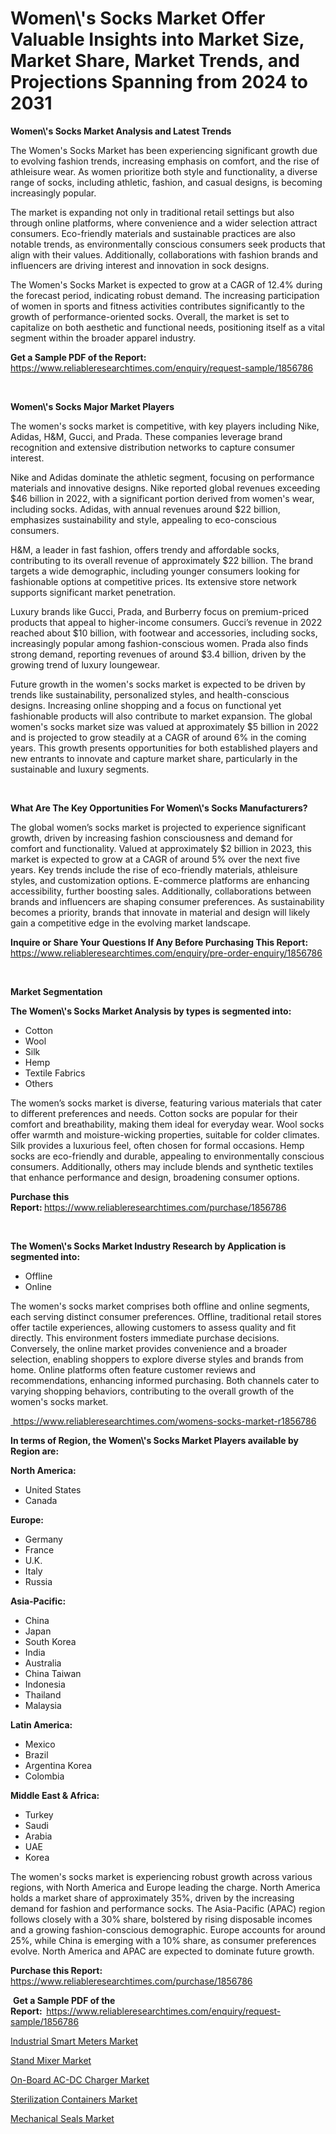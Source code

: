 <p><h1>Women\'s Socks Market Offer Valuable Insights into Market Size, Market Share, Market Trends, and Projections Spanning from 2024 to 2031</h1></p><p><strong>Women\'s Socks Market Analysis and Latest Trends</strong></p>
<p><p>The Women's Socks Market has been experiencing significant growth due to evolving fashion trends, increasing emphasis on comfort, and the rise of athleisure wear. As women prioritize both style and functionality, a diverse range of socks, including athletic, fashion, and casual designs, is becoming increasingly popular. </p><p>The market is expanding not only in traditional retail settings but also through online platforms, where convenience and a wider selection attract consumers. Eco-friendly materials and sustainable practices are also notable trends, as environmentally conscious consumers seek products that align with their values. Additionally, collaborations with fashion brands and influencers are driving interest and innovation in sock designs. </p><p>The Women's Socks Market is expected to grow at a CAGR of 12.4% during the forecast period, indicating robust demand. The increasing participation of women in sports and fitness activities contributes significantly to the growth of performance-oriented socks. Overall, the market is set to capitalize on both aesthetic and functional needs, positioning itself as a vital segment within the broader apparel industry.</p></p>
<p><strong>Get a Sample PDF of the Report:&nbsp;</strong> <a href="https://www.reliableresearchtimes.com/enquiry/request-sample/1856786?utm_campaign=1593&utm_medium=2&utm_source=Github&utm_content=ia&utm_term=20102024&utm_id=womens-socks">https://www.reliableresearchtimes.com/enquiry/request-sample/1856786</a></p>
<p>&nbsp;</p>
<p><strong>Women\'s Socks Major Market Players</strong></p>
<p><p>The women's socks market is competitive, with key players including Nike, Adidas, H&M, Gucci, and Prada. These companies leverage brand recognition and extensive distribution networks to capture consumer interest.</p><p>Nike and Adidas dominate the athletic segment, focusing on performance materials and innovative designs. Nike reported global revenues exceeding $46 billion in 2022, with a significant portion derived from women's wear, including socks. Adidas, with annual revenues around $22 billion, emphasizes sustainability and style, appealing to eco-conscious consumers.</p><p>H&M, a leader in fast fashion, offers trendy and affordable socks, contributing to its overall revenue of approximately $22 billion. The brand targets a wide demographic, including younger consumers looking for fashionable options at competitive prices. Its extensive store network supports significant market penetration.</p><p>Luxury brands like Gucci, Prada, and Burberry focus on premium-priced products that appeal to higher-income consumers. Gucci’s revenue in 2022 reached about $10 billion, with footwear and accessories, including socks, increasingly popular among fashion-conscious women. Prada also finds strong demand, reporting revenues of around $3.4 billion, driven by the growing trend of luxury loungewear.</p><p>Future growth in the women's socks market is expected to be driven by trends like sustainability, personalized styles, and health-conscious designs. Increasing online shopping and a focus on functional yet fashionable products will also contribute to market expansion. The global women's socks market size was valued at approximately $5 billion in 2022 and is projected to grow steadily at a CAGR of around 6% in the coming years. This growth presents opportunities for both established players and new entrants to innovate and capture market share, particularly in the sustainable and luxury segments.</p></p>
<p>&nbsp;</p>
<p><strong>What Are The Key Opportunities For Women\'s Socks Manufacturers?</strong></p>
<p><p>The global women’s socks market is projected to experience significant growth, driven by increasing fashion consciousness and demand for comfort and functionality. Valued at approximately $2 billion in 2023, this market is expected to grow at a CAGR of around 5% over the next five years. Key trends include the rise of eco-friendly materials, athleisure styles, and customization options. E-commerce platforms are enhancing accessibility, further boosting sales. Additionally, collaborations between brands and influencers are shaping consumer preferences. As sustainability becomes a priority, brands that innovate in material and design will likely gain a competitive edge in the evolving market landscape.</p></p>
<p><strong>Inquire or Share Your Questions If Any Before Purchasing This Report:</strong> <a href="https://www.reliableresearchtimes.com/enquiry/pre-order-enquiry/1856786?utm_campaign=1593&utm_medium=2&utm_source=Github&utm_content=ia&utm_term=20102024&utm_id=womens-socks">https://www.reliableresearchtimes.com/enquiry/pre-order-enquiry/1856786</a></p>
<p>&nbsp;</p>
<p><strong>Market Segmentation</strong></p>
<p><strong>The Women\'s Socks Market Analysis by types is segmented into:</strong></p>
<p><ul><li>Cotton</li><li>Wool</li><li>Silk</li><li>Hemp</li><li>Textile Fabrics</li><li>Others</li></ul></p>
<p><p>The women’s socks market is diverse, featuring various materials that cater to different preferences and needs. Cotton socks are popular for their comfort and breathability, making them ideal for everyday wear. Wool socks offer warmth and moisture-wicking properties, suitable for colder climates. Silk provides a luxurious feel, often chosen for formal occasions. Hemp socks are eco-friendly and durable, appealing to environmentally conscious consumers. Additionally, others may include blends and synthetic textiles that enhance performance and design, broadening consumer options.</p></p>
<p><strong>Purchase this Report:&nbsp;</strong><a href="https://www.reliableresearchtimes.com/purchase/1856786?utm_campaign=1593&utm_medium=2&utm_source=Github&utm_content=ia&utm_term=20102024&utm_id=womens-socks">https://www.reliableresearchtimes.com/purchase/1856786</a></p>
<p>&nbsp;</p>
<p><strong>The Women\'s Socks Market Industry Research by Application is segmented into:</strong></p>
<p><ul><li>Offline</li><li>Online</li></ul></p>
<p><p>The women's socks market comprises both offline and online segments, each serving distinct consumer preferences. Offline, traditional retail stores offer tactile experiences, allowing customers to assess quality and fit directly. This environment fosters immediate purchase decisions. Conversely, the online market provides convenience and a broader selection, enabling shoppers to explore diverse styles and brands from home. Online platforms often feature customer reviews and recommendations, enhancing informed purchasing. Both channels cater to varying shopping behaviors, contributing to the overall growth of the women's socks market.</p></p>
<p><a href="https://www.reliableresearchtimes.com/womens-socks-market-r1856786?utm_campaign=1593&utm_medium=2&utm_source=Github&utm_content=ia&utm_term=20102024&utm_id=womens-socks">&nbsp;https://www.reliableresearchtimes.com/womens-socks-market-r1856786</a></p>
<p><strong>In terms of Region, the Women\'s Socks Market Players available by Region are:</strong></p>
<p>
    <p> <strong> North America: </strong>
        <ul>
            <li>United States</li>
            <li>Canada</li>
        </ul>
        </p> 
    <p> <strong> Europe: </strong>
        <ul>
            <li>Germany</li>
            <li>France</li>
            <li>U.K.</li>
            <li>Italy</li>
            <li>Russia</li>
        </ul>
        </p> 
    <p> <strong> Asia-Pacific: </strong>
        <ul>
            <li>China</li>
            <li>Japan</li>
            <li>South Korea</li>
            <li>India</li>
            <li>Australia</li>
            <li>China Taiwan</li>
            <li>Indonesia</li>
            <li>Thailand</li>
            <li>Malaysia</li>
        </ul>
        </p> 
    <p> <strong> Latin America: </strong>
        <ul>
            <li>Mexico</li>
            <li>Brazil</li>
            <li>Argentina Korea</li>
            <li>Colombia</li>
        </ul>
        </p> 
    <p> <strong> Middle East & Africa: </strong>
        <ul>
            <li>Turkey</li>
            <li>Saudi</li>
            <li>Arabia</li>
            <li>UAE</li>
            <li>Korea</li>
        </ul>
    </p>
    </p>
<p><p>The women's socks market is experiencing robust growth across various regions, with North America and Europe leading the charge. North America holds a market share of approximately 35%, driven by the increasing demand for fashion and performance socks. The Asia-Pacific (APAC) region follows closely with a 30% share, bolstered by rising disposable incomes and a growing fashion-conscious demographic. Europe accounts for around 25%, while China is emerging with a 10% share, as consumer preferences evolve. North America and APAC are expected to dominate future growth.</p></p>
<p><strong>Purchase this Report: </strong><a href="https://www.reliableresearchtimes.com/purchase/1856786?utm_campaign=1593&utm_medium=2&utm_source=Github&utm_content=ia&utm_term=20102024&utm_id=womens-socks">https://www.reliableresearchtimes.com/purchase/1856786</a></p>
<p>&nbsp;<strong>Get a Sample PDF of the Report:&nbsp;&nbsp;</strong><a href="https://www.reliableresearchtimes.com/enquiry/request-sample/1856786?utm_campaign=1593&utm_medium=2&utm_source=Github&utm_content=ia&utm_term=20102024&utm_id=womens-socks">https://www.reliableresearchtimes.com/enquiry/request-sample/1856786</a></p>
<p><strong></strong></p>
<p><p><a href="https://www.linkedin.com/pulse/global-industrial-smart-meters-market-sector2024-2031-metrics-ztnwf?utm_campaign=1593&utm_medium=2&utm_source=Github&utm_content=ia&utm_term=20102024&utm_id=womens-socks">Industrial Smart Meters Market</a></p><p><a href="https://www.linkedin.com/pulse/stand-mixer-market-trends-strategic-insights-2024-2031-enable-mkt-2ytre?utm_campaign=1593&utm_medium=2&utm_source=Github&utm_content=ia&utm_term=20102024&utm_id=womens-socks">Stand Mixer Market</a></p><p><a href="https://github.com/AshikRahman665/Market-Research-Report-List-1/blob/main/on-board-ac-dc-charger-market.md?utm_campaign=1593&utm_medium=2&utm_source=Github&utm_content=ia&utm_term=20102024&utm_id=womens-socks">On-Board AC-DC Charger Market</a></p><p><a href="https://www.linkedin.com/pulse/driving-forces-global-sterilization-containers-market-trends-4seff?utm_campaign=1593&utm_medium=2&utm_source=Github&utm_content=ia&utm_term=20102024&utm_id=womens-socks">Sterilization Containers Market</a></p><p><a href="https://www.linkedin.com/pulse/mechanical-seals-market-velocity-10-cagr-trajectory-2024-2031-rxq3e?utm_campaign=1593&utm_medium=2&utm_source=Github&utm_content=ia&utm_term=20102024&utm_id=womens-socks">Mechanical Seals Market</a></p></p>